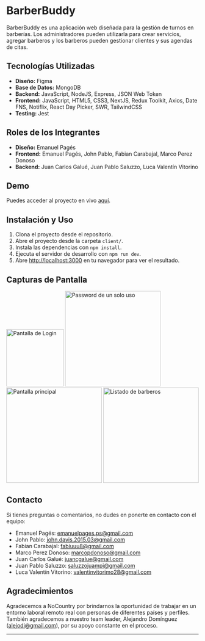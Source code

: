 # BarberBuddy

BarberBuddy es una aplicación web diseñada para la gestión de turnos en barberías. Los administradores pueden utilizarla para crear servicios, agregar barberos y los barberos pueden gestionar clientes y sus agendas de citas.

## Tecnologías Utilizadas

- **Diseño:** Figma
- **Base de Datos:** MongoDB
- **Backend:** JavaScript, NodeJS, Express, JSON Web Token
- **Frontend:** JavaScript, HTML5, CSS3, NextJS, Redux Toolkit, Axios, Date FNS, Notiflix, React Day Picker, SWR, TailwindCSS
- **Testing:** Jest

## Roles de los Integrantes

- **Diseño:** Emanuel Pagés
- **Frontend:** Emanuel Pagés, John Pablo, Fabian Carabajal, Marco Perez Donoso
- **Backend:** Juan Carlos Galué, Juan Pablo Saluzzo, Luca Valentín Vitorino

## Demo

Puedes acceder al proyecto en vivo [aquí](https://barberbuddyapp.vercel.app/).

## Instalación y Uso

1. Clona el proyecto desde el repositorio.
2. Abre el proyecto desde la carpeta `client/`.
3. Instala las dependencias con `npm install`.
4. Ejecuta el servidor de desarrollo con `npm run dev`.
5. Abre [http://localhost:3000](http://localhost:3000) en tu navegador para ver el resultado.

## Capturas de Pantalla

<img src="https://github.com/No-Country/s11-04-t-node-react/blob/frontend/hotfix/client/public/images/iPad-1698080430781.jpeg" alt="Pantalla de Login" width="150px"/>

<img src="https://github.com/No-Country/s11-04-t-node-react/blob/frontend/hotfix/client/public/images/MacbookPro-1698080493974.jpeg" alt="Password de un solo uso" width="250px"/>

<img src="https://github.com/No-Country/s11-04-t-node-react/blob/frontend/hotfix/client/public/images/MacbookPro-1698080582891.jpeg" alt="Pantalla principal" width="250px"/>

<img src="https://github.com/No-Country/s11-04-t-node-react/blob/frontend/hotfix/client/public/images/MacbookPro-1698080602020.jpeg" alt="Listado de barberos" width="250px"/>

## Contacto

Si tienes preguntas o comentarios, no dudes en ponerte en contacto con el equipo:

- Emanuel Pagés: [emanuelpages.ps@gmail.com](mailto:emanuelpages.ps@gmail.com)
- John Pablo: [john.davis.2015.03@gmail.com](mailto:john.davis.2015.03@gmail.com)
- Fabian Carabajal: [fabiuuu8@gmail.com](mailto:fabiuuu8@gmail.com)
- Marco Perez Donoso: [marcopdonoso@gmail.com](mailto:marcopdonoso@gmail.com)
- Juan Carlos Galué: [juancgalue@gmail.com](mailto:juancgalue@gmail.com)
- Juan Pablo Saluzzo: [saluzzojuampi@gmail.com](mailto:saluzzojuampi@gmail.com)
- Luca Valentín Vitorino: [valentinvitorimo28@gmail.com](mailto:valentinvitorimo28@gmail.com)

## Agradecimientos

Agradecemos a NoCountry por brindarnos la oportunidad de trabajar en un entorno laboral remoto real con personas de diferentes países y perfiles. También agradecemos a nuestro team leader, Alejandro Domínguez ([alejodi@gmail.com](mailto:alejodi@gmail.com)), por su apoyo constante en el proceso.

---
